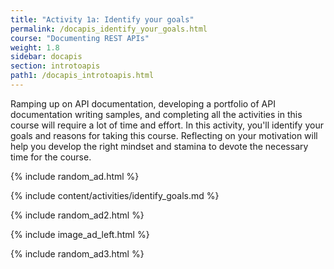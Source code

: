 ```yaml
---
title: "Activity 1a: Identify your goals"
permalink: /docapis_identify_your_goals.html
course: "Documenting REST APIs"
weight: 1.8
sidebar: docapis
section: introtoapis
path1: /docapis_introtoapis.html
---
```


Ramping up on API documentation, developing a portfolio of API documentation writing samples, and completing all the activities in this course will require a lot of time and effort. In this activity, you'll identify your goals and reasons for taking this course. Reflecting on your motivation will help you develop the right mindset and stamina to devote the necessary time for the course.

{% include random_ad.html %}

{% include content/activities/identify_goals.md %}

{% include random_ad2.html %}

{% include image_ad_left.html %}

{% include random_ad3.html %}
